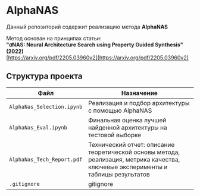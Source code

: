 # AlphaNAS

Данный репозиторий содержит реализацию метода **AlphaNAS**

Метод основан на принципах статьи:  
**"𝛼NAS: Neural Architecture Search using Property Guided Synthesis" (2022)**  
[https://arxiv.org/pdf/2205.03960v2](https://arxiv.org/pdf/2205.03960v2)

## Структура проекта

| Файл | Назначение |
|------|------------|
| `AlphaNas_Selection.ipynb` | Реализация и подбор архитектуры с помощью AlphaNAS |
| `AlphaNas_Eval.ipynb` | Финальная оценка лучшей найденной архитектуры на тестовой выборке |
| `AlphaNas_Tech_Report.pdf` | Технический отчет: описание теоретической основы метода, реализация, метрика качества, ключевые эксперименты и таблицы результатов |
| `.gitignore` | gitignore |
